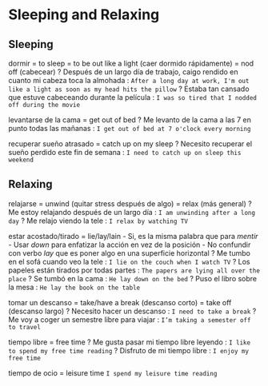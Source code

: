 # Sleeping and Relaxing


## Sleeping

dormir
    = to sleep
    = to be out like a light (caer dormido rápidamente)
    = nod off (cabecear)
    ? Después de un largo día de trabajo, caigo rendido en cuanto mi cabeza toca la almohada : `After a long day at work, I'm out like a light as soon as my head hits the pillow`
    ? Estaba tan cansado que estuve cabeceando durante la película : `I was so tired that I nodded off during the movie`

levantarse de la cama = get out of bed
    ? Me levanto de la cama a las 7 en punto todas las mañanas : `I get out of bed at 7 o'clock every morning`

recuperar sueño atrasado = catch up on my sleep
    ? Necesito recuperar el sueño perdido este fin de semana : `I need to catch up on sleep this weekend`

## Relaxing


relajarse
    = unwind (quitar stress después de algo)
    = relax (más general)
    ? Me estoy relajando después de un largo día : `I am unwinding after a long day`
    ? Me relajo viendo la tele : `I relax by watching TV`

estar acostado/tirado = lie/lay/lain
    - Si, es la misma palabra que para _mentir_
    - Usar _down_ para enfatizar la acción en vez de la posición
    - No confundir con verbo _lay_ que es poner algo en una superficie horizontal
    ? Me tumbo en el sofá cuando veo la tele : `I lie on the couch when I watch TV`
    ? Los papeles están tirados por todas partes : `The papers are lying all over the place`
    ? Se tumbó en la cama : `He lay down on the bed`
    ? Puso el libro sobre la mesa : `He lay the book on the table`

tomar un descanso
    = take/have a break (descanso corto)
    = take <period> off (descanso largo)
    ? Necesito hacer un descanso : `I need to take a break`
    ? Me voy a coger un semestre libre para viajar : `I’m taking a semester off to travel`

tiempo libre = free time
    ? Me gusta pasar mi tiempo libre leyendo : `I like to spend my free time reading`
    ? Disfruto de mi tiempo libre : `I enjoy my free time`

tiempo de ocio = leisure time `I spend my leisure time reading`
